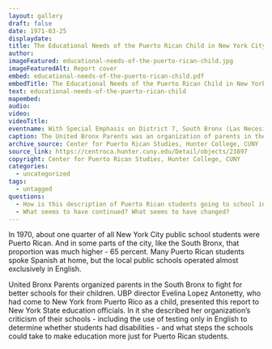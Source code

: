 ```yaml
---
layout: gallery 
draft: false
date: 1971-03-25
displaydate: 
title: The Educational Needs of the Puerto Rican Child in New York City
author: 
imageFeatured: educational-needs-of-the-puerto-rican-child.jpg
imageFeaturedAlt: Report cover
embed: educational-needs-of-the-puerto-rican-child.pdf
embedTitle: The Educational Needs of the Puerto Rican Child in New York City
text: educational-needs-of-the-puerto-rican-child
mapembed:
audio:
video:
videoTitle:
eventname: With Special Emphasis on District 7, South Bronx (Las Necesidades Educacionales del Niño Puertorriqueño en Nueva York Con Emfasis Especial en el Distrito 7, Sur del Bronx)
caption: The United Bronx Parents was an organization of parents in the South Bronx. Many members of the organization were Puerto Rican and Black New Yorkers whose children attended local public schools and were concerned about the quality of education they received there. 
archive_source: Center for Puerto Rican Studies, Hunter College, CUNY 
source_link: https://centroca.hunter.cuny.edu/Detail/objects/23897
copyright: Center for Puerto Rican Studies, Hunter College, CUNY 
categories:
  - uncategorized
tags:
  - untagged
questions:
  - How is this description of Puerto Rican students going to school in the South Bronx in the 1970s similar to or different from the description that Toni Cade Bambara offered of Puerto Rican students going to school in Harlem in the 1940s? 
  - What seems to have continued? What seems to have changed?
---
```


In 1970, about one quarter of all New York City public school students were Puerto Rican. And in some parts of the city, like the South Bronx, that proportion was much higher - 65 percent. Many Puerto Rican students spoke Spanish at home, but the local public schools operated almost exclusively in English.

United Bronx Parents organized parents in the South Bronx to fight for better schools for their children. UBP director Evelina Lopez Antonetty, who had come to New York from Puerto Rico as a child, presented this report to New York State education officials. In it she described her organization’s criticism of their schools - including the use of testing only in English to determine whether students had disabilities - and what steps the schools could take to make education more just for Puerto Rican students.